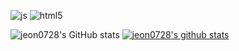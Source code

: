 ![js](https://img.shields.io/badge/JavaScript-F7DF1E?style=for-the-badge&logo=JavaScript&logoColor=white)
![html5](https://img.shields.io/badge/HTML-239120?style=for-the-badge&logo=html5&logoColor=white)

<!--
[![trophy](https://github-profile-trophy.vercel.app/?username=jeon0728)](https://github.com/ryo-ma/github-profile-trophy)
-->
![jeon0728's GitHub stats](https://github-readme-stats.vercel.app/api?username=jeon0728&hide=contribs,prs&show_icons=true&theme=graywhite) [![jeon0728's github stats](https://github-readme-stats.vercel.app/api/top-langs/?username=jeon0728&show_icons=true&hide_border=true&title_color=004386&icon_color=004386&layout=compact)](https://github.com/jeon0728)
<br>


<!--
**jeon0728/jeon0728** is a ✨ _special_ ✨ repository because its `README.md` (this file) appears on your GitHub profile.

Here are some ideas to get you started:

- 🔭 I’m currently working on ...
- 🌱 I’m currently learning ...
- 👯 I’m looking to collaborate on ...
- 🤔 I’m looking for help with ...
- 💬 Ask me about ...
- 📫 How to reach me: ...
- 😄 Pronouns: ...
- ⚡ Fun fact: ...
-->
